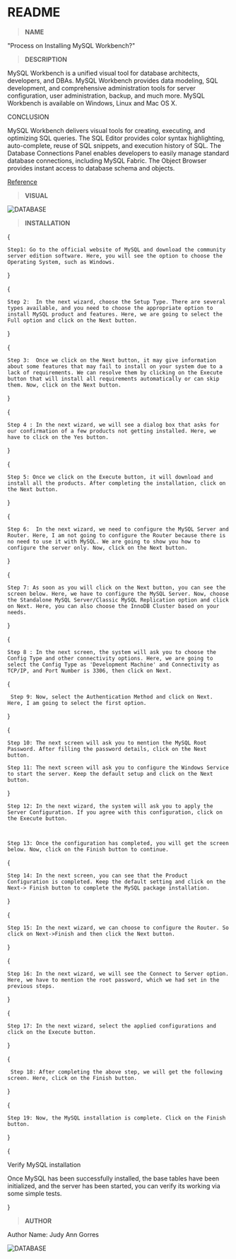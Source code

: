  # README

 > **NAME**

"Process on Installing MySQL Workbench?"

 > **DESCRIPTION**


MySQL Workbench is a unified visual tool for database architects, developers, and DBAs. MySQL Workbench provides data modeling, SQL development, and comprehensive administration tools for server configuration, user administration, backup, and much more. MySQL Workbench is available on Windows, Linux and Mac OS X.

CONCLUSION

MySQL Workbench delivers visual tools for creating, executing, and optimizing SQL queries. The SQL Editor provides color syntax highlighting, auto-complete, reuse of SQL snippets, and execution history of SQL. The Database Connections Panel enables developers to easily manage standard database connections, including MySQL Fabric. The Object Browser provides instant access to database schema and objects.

[Reference](https://www.mysql.com/products/workbench/)

    
  > **VISUAL**
  
![DATABASE](https://pngimg.com/uploads/mysql/mysql_PNG25.png)

> **INSTALLATION**

{

    Step1: Go to the official website of MySQL and download the community server edition software. Here, you will see the option to choose the Operating System, such as Windows.


}

{

    Step 2:  In the next wizard, choose the Setup Type. There are several types available, and you need to choose the appropriate option to install MySQL product and features. Here, we are going to select the Full option and click on the Next button.

}

{

    Step 3:  Once we click on the Next button, it may give information about some features that may fail to install on your system due to a lack of requirements. We can resolve them by clicking on the Execute button that will install all requirements automatically or can skip them. Now, click on the Next button.
    

}

{

    Step 4 : In the next wizard, we will see a dialog box that asks for our confirmation of a few products not getting installed. Here, we have to click on the Yes button.

}

{
    
    Step 5: Once we click on the Execute button, it will download and install all the products. After completing the installation, click on the Next button.
}

{

    Step 6:  In the next wizard, we need to configure the MySQL Server and Router. Here, I am not going to configure the Router because there is no need to use it with MySQL. We are going to show you how to configure the server only. Now, click on the Next button.
}

{


    Step 7: As soon as you will click on the Next button, you can see the screen below. Here, we have to configure the MySQL Server. Now, choose the Standalone MySQL Server/Classic MySQL Replication option and click on Next. Here, you can also choose the InnoDB Cluster based on your needs.
}

{

    Step 8 : In the next screen, the system will ask you to choose the Config Type and other connectivity options. Here, we are going to select the Config Type as 'Development Machine' and Connectivity as TCP/IP, and Port Number is 3306, then click on Next.

{

     Step 9: Now, select the Authentication Method and click on Next. Here, I am going to select the first option.



}

{


    Step 10: The next screen will ask you to mention the MySQL Root Password. After filling the password details, click on the Next button.
    
    Step 11: The next screen will ask you to configure the Windows Service to start the server. Keep the default setup and click on the Next button.
  
}

    Step 12: In the next wizard, the system will ask you to apply the Server Configuration. If you agree with this configuration, click on the Execute button.



    Step 13: Once the configuration has completed, you will get the screen below. Now, click on the Finish button to continue.

{
    
    Step 14: In the next screen, you can see that the Product Configuration is completed. Keep the default setting and click on the Next-> Finish button to complete the MySQL package installation.   
}

{

    Step 15: In the next wizard, we can choose to configure the Router. So click on Next->Finish and then click the Next button.
}

{

    Step 16: In the next wizard, we will see the Connect to Server option. Here, we have to mention the root password, which we had set in the previous steps.
}

{

    Step 17: In the next wizard, select the applied configurations and click on the Execute button.
}

{

     Step 18: After completing the above step, we will get the following screen. Here, click on the Finish button.
}

{

    Step 19: Now, the MySQL installation is complete. Click on the Finish button.
}

{

Verify MySQL installation

Once MySQL has been successfully installed, the base tables have been initialized, and the server has been started, you can verify its working via some simple tests.



}
> **AUTHOR**

Author Name: Judy Ann Gorres

![DATABASE](https://scontent.fceb2-1.fna.fbcdn.net/v/t39.30808-6/166773726_2984688128486276_7401048426257491517_n.jpg?_nc_cat=108&ccb=1-5&_nc_sid=09cbfe&_nc_eui2=AeEPGxWgnvwVfRjl_kxzkBETGe4H2_xxPfMZ7gfb_HE989t-SEDrGVuvQ0kvserHk5cX-ORZmHIHxEtykLBh8yHw&_nc_ohc=i7d1EzrTXuwAX-RIFxR&_nc_ht=scontent.fceb2-1.fna&oh=2a0c2d1dec0e23442470afb7df97f21a&oe=61A5107A)


